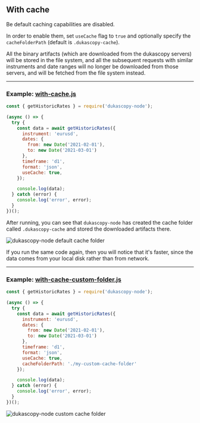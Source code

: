 ## With cache

Be default caching capabilities are disabled.

In order to enable them, set `useCache` flag to `true` and optionally specify the `cacheFolderPath` (default is `.dukascopy-cache`).

All the binary artifacts (which are downloaded from the dukascopy servers) will be stored in the file system, and all the subsequent requests with similar instruments and date ranges will no longer be downloaded from those servers, and will be fetched from the file system instead.

---

### Example: [with-cache.js](https://github.com/Leo4815162342/dukascopy-tools/blob/master/packages/dukascopy-node/examples/with-cache/with-cache.js)

```javascript
const { getHistoricRates } = require('dukascopy-node');

(async () => {
  try {
    const data = await getHistoricRates({
      instrument: 'eurusd',
      dates: {
        from: new Date('2021-02-01'),
        to: new Date('2021-03-01')
      },
      timeframe: 'd1',
      format: 'json',
      useCache: true,
    });

    console.log(data);
  } catch (error) {
    console.log('error', error);
  }
})();
```

After running, you can see that `dukascopy-node` has created the cache folder called `.dukascopy-cache` and stored the downloaded artifacts there.

![dukascopy-node default cache folder](https://raw.githubusercontent.com/Leo4815162342/dukascopy-tools/master/packages/dukascopy-node/examples/with-cache/with-cache.png "dukascopy-node default cache folder")

If you run the same code again, then you will notice that it's faster, since the data comes from your local disk rather than from network.

---

### Example: [with-cache-custom-folder.js](https://github.com/Leo4815162342/dukascopy-tools/blob/master/packages/dukascopy-node/examples/with-cache/with-cache-custom-folder.js)

```javascript
const { getHistoricRates } = require('dukascopy-node');

(async () => {
  try {
    const data = await getHistoricRates({
      instrument: 'eurusd',
      dates: {
        from: new Date('2021-02-01'),
        to: new Date('2021-03-01')
      },
      timeframe: 'd1',
      format: 'json',
      useCache: true,
      cacheFolderPath: './my-custom-cache-folder'
    });

    console.log(data);
  } catch (error) {
    console.log('error', error);
  }
})();
```

![dukascopy-node custom cache folder](https://raw.githubusercontent.com/Leo4815162342/dukascopy-tools/master/packages/dukascopy-node/examples/with-cache/with-cache-custom-folder.png "dukascopy-node custom cache folder")